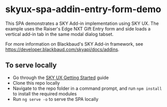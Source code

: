 # skyux-spa-addin-entry-form-demo

This SPA demonstrates a SKY Add-in implementation using SKY UX. The example uses the Raiser's Edge NXT Gift Entry form and side loads a vertical add-in tab in the same modal dialog tabset.

For more information on Blackbaud's SKY Add-in framework, see https://developer.blackbaud.com/skyapi/docs/addins.

## To serve locally

- Go through the <a href="https://developer.blackbaud.com/skyux/learn/get-started" target="_blank">SKY UX Getting Started</a> guide
- Clone this repo locally
- Navigate to the repo folder in a command prompt, and run `npm install` to install the required modules
- Run `ng serve -o` to serve the SPA locally

